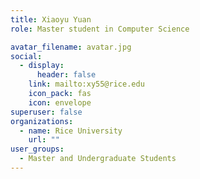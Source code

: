 ```yaml
---
title: Xiaoyu Yuan
role: Master student in Computer Science

avatar_filename: avatar.jpg
social:
  - display:
      header: false
    link: mailto:xy55@rice.edu
    icon_pack: fas
    icon: envelope
superuser: false
organizations:
  - name: Rice University
    url: ""
user_groups:
  - Master and Undergraduate Students
---
```

